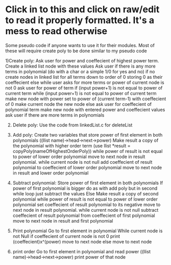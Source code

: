 
# Click in to this and click on raw/edit to read it properly formatted. It's a mess to read otherwise

Some pseudo code if anyone wants to use it for their modules. 
Most of these will require create poly to be done similar to my pseudo code


1)Create poly:
Ask user for power and coeffecient of highest power term.
Create a linked list node with these values
Ask user if there is any more terms in polynomial (do with a char or a simple 1/0 for yes and no)
if no 
  create nodes in linked list for all terms down to order of 0 storing 0 as their coeffecient
else
  while user asks for more terms or power of current node is not 0
    ask user for power of term
    if (input power+1) is not equal to power of current term
      while (input power+1) is not equal to power of current term
        make new node with power set to power of (current term-1) with coeffecient of 0
        make current node the new node
    else 
      ask user for coeffecient of polynomial term
      make new node with entered power and coeffecient values
    ask user if there are more terms in polynomials
    
2) Delete poly:
 Use the code from linkedList.c for deleteList
 
3) Add poly:
  Create two variables that store power of first element in both polynomials ((llist name)->head->next->power)
  Make result a copy of the polynomial with higher order term (use llist *result = copyPoly(nameOfHighestOrderPoly))
  while power of result is not equal to power of lower order polynomial
    move to next node in result polynomial.
  while current node is not null
    add coeffecient of result polynomial to coeffecient of lower order polynomial
    move to next node in result and lower order polynomial
    
 4) Subtract polynomial:
  Store power of first element in both polynomials
  If power of first polynomial is bigger
    do as with add poly but in second while loop just subtract the values
  Else 
    Make result a copy of second polynomial
    while power of result is not equal to power of lower order polynomial
      set coeffecient of result polynomial to its negative
      move to next node in result polynomial.
    while current node is not null
      subtract coeffecient of result polynomial from coeffecient of first polynomial
      move to next node in result and first polynomial
      
 5) Print polynomial
  Go to first element in polynomial
  While current node is not Null
    if coeffecient of current node is not 0
      print (coeffecient)x^(power)
      move to next node
    else
      move to next node
      
 6) print order
  Go to first element in polynomial and read power ((llist name)->head->next->power)
  print power of that node
